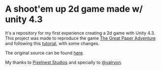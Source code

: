 A shoot'em up 2d game made w/ unity 4.3
=========================================

It's a repository for my first experience creating a 2d game with Unity 4.3. 
This project was made to reproduce the game [The Great Paper Adventure](http://dmayance.com/the-great-paper-adventure-of/) 
and following this [tutorial](http://pixelnest.io/tutorials/2d-game-unity/), with some changes.

The original source can be found [here](https://github.com/pixelnest/tutorial-2d-game-unity/). 

My thanks to [Pixelnest Studios](http://pixelnest.io/) and specially to [@valryon](http://dmayance.com/).
